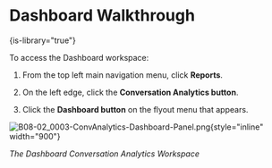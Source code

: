 # Dashboard Walkthrough

{is-library="true"}

<snippet id="B08-02_0101-DashboardAccess_snippet">

To access the Dashboard workspace:

1. From the top left main navigation menu, click **Reports**.

2. On the left edge, click the **Conversation Analytics button**.

3. Click the **Dashboard button** on the flyout menu that appears.

![B08-02_0003-ConvAnalytics-Dashboard-Panel.png](B08-02_0003-ConvAnalytics-Dashboard-Panel.png){style="inline" width="900"}

*The Dashboard Conversation Analytics Workspace*


</snippet>